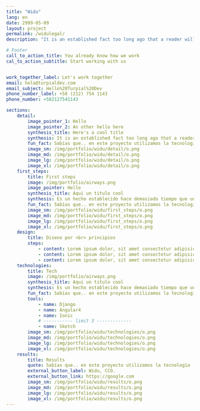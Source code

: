 ```yaml
---
title: "Widu"
lang: en
date: 2999-05-09
layout: project
permalink: /widulegal/
description: "It is an established fact too long ago that a reader will be distracted by the content of the text ..."

# Footer
call_to_action_title: You already know how we work
cal_to_action_subtitle: Start working with us


work_together_label: Let's work together
email: hola@turpialdev.com
email_subject: Hello%20Turpial%20Dev
phone_number_label: +58 (212) 754 1143
phone_number: +582127541143

sections:
    detail:
        image_pointer_1: Hello
        image_pointer_2: An other hello here
        synthesis_title: Here's a cool title
        synthesis: It is an established fact too long ago that a reader will be distracted by the content of the text It is an established fact too long ago that a reader will be distracted by the content of the text
        fun_fact: Sabías que.. en este proyecto utilizamos la tecnología ‘Lorem ipsum” para tal cosa texto aqui lorem ipsum para tal cosa texto aqui lorem ipsum.
        image_sm: /img/portfolio/widu/detail/o.png
        image_md: /img/portfolio/widu/detail/o.png
        image_lg: /img/portfolio/widu/detail/o.png
        image_xl: /img/portfolio/widu/detail/o.png
    first_steps:
        title: First steps
        image: /img/portfolio/airways.png
        image_pointer: Hello
        synthesis_title: Aqui un titulo cool
        synthesis: Es un hecho establecido hace demasiado tiempo que un lector se distraerá con el contenido del texto Es un hecho establecido hace demasiado tiempo que un lector se distraerá con elcontenido del texto.
        fun_fact: Sabías que.. en este proyecto utilizamos la tecnología ‘Lorem ipsum” para tal cosa texto aqui lorem ipsum para tal cosa texto aqui lorem ipsum.
        image_sm: /img/portfolio/widu/first_steps/o.png
        image_md: /img/portfolio/widu/first_steps/o.png
        image_lg: /img/portfolio/widu/first_steps/o.png
        image_xl: /img/portfolio/widu/first_steps/o.png
    design:
        title: Diseno por <br> principios
        steps:
            - content: Lorem ipsum dolor, sit amet consectetur adipisicing elit. Voluptatibus voluptatum nemo vel reprehenderit cumque maxime perferendis. Obcaecati delectus quia non laudantium porro, dicta quae autem nobis iusto ut harum sint!
            - content: Lorem ipsum dolor, sit amet consectetur adipisicing elit. Voluptatibus voluptatum nemo vel reprehenderit cumque maxime perferendis.
            - content: Lorem ipsum dolor, sit amet consectetur adipisicing elit. Voluptatibus voluptatum nemo vel reprehenderit cumque maxime perferendis. Obcaecati delectus quia non laudantium porro.
    technologies:
        title: Tech
        image: /img/portfolio/airways.png
        synthesis_title: Aqui un titulo cool
        synthesis: Es un hecho establecido hace demasiado tiempo que un lector se distraerá con el contenido del texto Es un hecho establecido hace demasiado tiempo que un lector se distraerá con elcontenido del texto.
        fun_fact: Sabías que.. en este proyecto utilizamos la tecnología ‘Lorem ipsum” para tal cosa texto aqui lorem ipsum para tal cosa texto aqui lorem ipsum.
        tools:
            - name: Django
            - name: Angular4
            - name: Ionic
            # ----------- limit 3 -------------
            - name: Sketch
        image_sm: /img/portfolio/widu/technologies/o.png
        image_md: /img/portfolio/widu/technologies/o.png
        image_lg: /img/portfolio/widu/technologies/o.png
        image_xl: /img/portfolio/widu/technologies/o.png
    results:
        title: Results
        quote: Sabías que.. en este proyecto utilizamos la tecnología ‘Lorem ipsum” para tal cosa texto aqui lorem ipsum para tal cosa texto aqui lorem ipsum.
        external_button_label: Widu, CCO.
        external_button_link: https://google.com
        image_sm: /img/portfolio/widu/results/o.png
        image_md: /img/portfolio/widu/results/o.png
        image_lg: /img/portfolio/widu/results/o.png
        image_xl: /img/portfolio/widu/results/o.png
---
```

